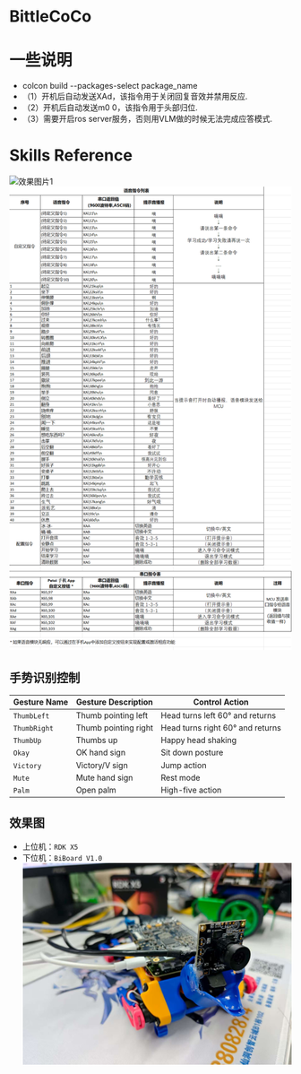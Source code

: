 # BittleCoCo

# 一些说明
- colcon build --packages-select package_name
- （1）开机后自动发送XAd，该指令用于关闭回复音效并禁用反应.
- （2）开机后自动发送m0 0，该指令用于头部归位.
- （3）需要开启ros server服务，否则用VLM做的时候无法完成应答模式.


# Skills Reference
![效果图片1](./assets/image.avif "串口控制命令表")
![效果图片1](./assets/image.png "串口控制命令表")

## 手势识别控制
| Gesture Name | Gesture Description | Control Action |
|-------------|---------------------|----------------|
| `ThumbLeft` | Thumb pointing left | Head turns left 60° and returns |
| `ThumbRight` | Thumb pointing right | Head turns right 60° and returns |
| `ThumbUp` | Thumbs up | Happy head shaking |
| `Okay` | OK hand sign | Sit down posture |
| `Victory` | Victory/V sign | Jump action |
| `Mute` | Mute hand sign | Rest mode |
| `Palm` | Open palm | High-five action |


## 效果图
- 上位机：`RDK X5`
- 下位机：`BiBoard V1.0`
![效果图片1](./assets/overview.jpg "BittleCoCo整体效果图")

